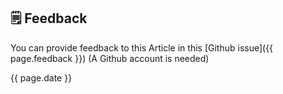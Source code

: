## 🗒️ Feedback

You can provide feedback to this Article in this [Github issue]({{ page.feedback }})
(A Github account is needed)

{{ page.date }}
